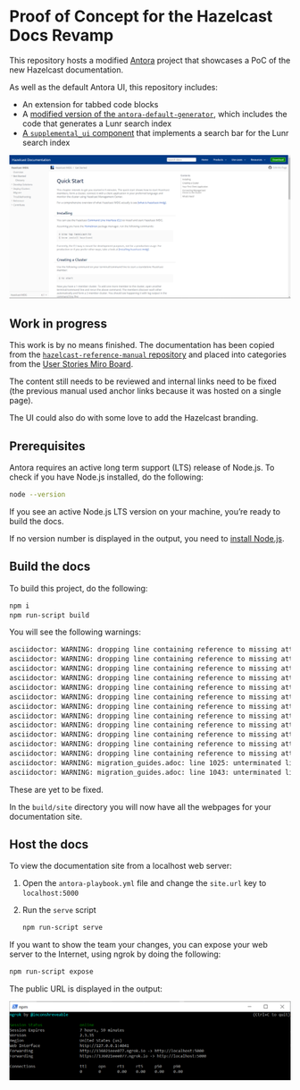 # Proof of Concept for the Hazelcast Docs Revamp

This repository hosts a modified [Antora](https://docs.antora.org/antora/2.3/) project that showcases a PoC of the new Hazelcast documentation.

As well as the default Antora UI, this repository includes:

- An extension for tabbed code blocks
- A [modified version of the `antora-default-generator`](https://github.com/Mogztter/antora-site-generator-lunr), which includes the code that generates a Lunr search index
- [A `supplemental_ui` component](https://github.com/Mogztter/antora-lunr#enable-the-search-component-in-the-ui) that implements a search bar for the Lunr search index

![Preview](images/docs-preview.png)

## Work in progress

This work is by no means finished. The documentation has been copied from the [`hazelcast-reference-manual` repository](https://github.com/hazelcast/hazelcast-reference-manual) and placed into categories from the [User Stories Miro Board](https://miro.com/app/board/o9J_kg-rxXs=/).

The content still needs to be reviewed and internal links need to be fixed (the previous manual used anchor links because it was hosted on a single page).

The UI could also do with some love to add the Hazelcast branding.

## Prerequisites

Antora requires an active long term support (LTS) release of Node.js. To check if you have Node.js installed, do the following:

```bash
node --version
```

If you see an active Node.js LTS version on your machine, you’re ready to build the docs.

If no version number is displayed in the output, you need to [install Node.js](https://nodejs.org/en/download/).

## Build the docs

To build this project, do the following:

```bash
npm i
npm run-script build
```

You will see the following warnings:

```bash
asciidoctor: WARNING: dropping line containing reference to missing attribute: javatestresource
asciidoctor: WARNING: dropping line containing reference to missing attribute: javatestresource
asciidoctor: WARNING: dropping line containing reference to missing attribute: javatestresource
asciidoctor: WARNING: dropping line containing reference to missing attribute: javatestresource
asciidoctor: WARNING: dropping line containing reference to missing attribute: javatestresource
asciidoctor: WARNING: dropping line containing reference to missing attribute: javatest
asciidoctor: WARNING: dropping line containing reference to missing attribute: javatestresource
asciidoctor: WARNING: dropping line containing reference to missing attribute: javatest
asciidoctor: WARNING: dropping line containing reference to missing attribute: javatestresource
asciidoctor: WARNING: dropping line containing reference to missing attribute: javatest
asciidoctor: WARNING: dropping line containing reference to missing attribute: javatestresource
asciidoctor: WARNING: dropping line containing reference to missing attribute: javatest
asciidoctor: WARNING: migration_guides.adoc: line 1025: unterminated listing block
asciidoctor: WARNING: migration_guides.adoc: line 1043: unterminated listing block
```

These are yet to be fixed.

In the `build/site` directory you will now have all the webpages for your documentation site.

## Host the docs

To view the documentation site from a localhost web server:

1. Open the `antora-playbook.yml` file and change the `site.url` key to `localhost:5000`

2. Run the `serve` script

    ```bash
    npm run-script serve
    ```

If you want to show the team your changes, you can expose your web server to the Internet, using ngrok by doing the following:

```bash
npm run-script expose
```

The public URL is displayed in the output:

![ngrok URL](images/ngrok.png)
